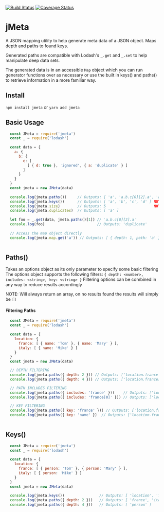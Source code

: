 [![Build Status](https://travis-ci.com/SWoskowiak/jMeta.svg?branch=master)](https://travis-ci.com/SWoskowiak/jMeta)
[![Coverage Status](https://coveralls.io/repos/github/SWoskowiak/jMeta/badge.svg?branch=master)](https://coveralls.io/github/SWoskowiak/jMeta?branch=master)

# jMeta
A JSON mapping utility to help generate meta data of a JSON object. Maps depth and paths to found keys.

Generated paths are compatible with Lodash's `_.get` and `_.set` to help manipulate deep data sets.

The generated data is in an accessible `Map` object which you can run generator functions over as necessary or use the built in keys() and paths() to retrieve information in a more familiar way.

## Install

`npm install jmeta` or `yarn add jmeta`

## Basic Usage 
```javascript
  const JMeta = require('jmeta')
  const _ = require('lodash')
  
  const data = {
    a: {
      b: {
        c: [
          [ { d: true }, 'ignored', { a: 'duplicate' } ]
        ]
      }
    }
  }
  const jmeta = new JMeta(data)
  
  console.log(jmeta.paths())     // Outputs: [ 'a', 'a.b.c[0][2].a', 'a.b', 'a.b.c', 'a.b.c[0][0].d' ]
  console.log(jmeta.keys())      // Outputs: [ 'a', 'b', 'c', 'd' ] NOTE: Unique keys
  console.log(jmeta.size)        // Outputs: 5                      NOTE: Accounts for duplicate found keys
  console.log(jmeta.duplicates)  // Outputs: [ 'a' ]
  
  let foo = _.get(data, jmeta.paths()[1]) // 'a.b.c[0][2].a'
  console.log(foo)                        // Outputs: 'duplicate'
  
  // Access the map object directly
  console.log(jmeta.map.get('a')) // Outputs: [ { depth: 1, path: 'a' }, { depth: 6, path: 'a.b.c[0][2].a' } ]
  
```

## Paths()
Takes an options object as its only parameter to specify some basic filtering
The options object supports the following filters: `{ depth: <number>, includes: <string>, key: <string> }`
Filtering options can be combined in any way to reduce results accordingly

NOTE: Will always return an array, on no results found the results will simply be `[]`
#### Filtering Paths
```javascript
  const JMeta = require('jmeta')
  const _ = require('lodash')
  
  const data = {
    location: {
      france: [ { name: 'Tom' }, { name: 'Mary' } ],
      italy: [ { name: 'Mike' } ]
    }
  }
  const jmeta = new JMeta(data)

  // DEPTH FILTERING
  console.log(jmeta.paths({ depth: 2 })) // Outputs: ['location.france', 'location.italy']
  console.log(jmeta.paths({ depth: 4 })) // Outputs: ['location.france[0].name', 'location.france[1].name', 'location.italy[0].name']

  // PATH INCLUDES FILTERING
  console.log(jmeta.paths({ includes: 'france' }))    // Outputs: ['location.france', 'location.france[0].name', 'location.france[1].name']
  console.log(jmeta.paths({ includes: 'france[0]' })) // Outputs: ['location.france[0].name']

  // KEY FILTERING
  console.log(jmeta.paths({ key: 'france' })) // Outputs: ['location.france']
  console.log(jmeta.paths({ key: 'name' })  // Outputs: ['location.france[0].name', 'location.france[1].name', 'location.italy[0].name']
  
```
## Keys()
```javascript
  const JMeta = require('jmeta')
  const _ = require('lodash')
  
  const data = {
    location: {
      france: [ { person: 'Tom' }, { person: 'Mary' } ],
      italy: [ { person: 'Mike' } ]
    }
  }
  const jmeta = new JMeta(data)
  
  console.log(jmeta.keys())                // Outputs: [ 'location', 'france', 'person', 'italy' ] NOTE: Returns unique found keys only
  console.log(jmeta.paths({ depth: 2 }))   // Outputs: [ 'france', 'italy' ]
  console.log(jmeta.paths({ depth: 4 }))   // Outputs: [ 'person' ]
  
```

